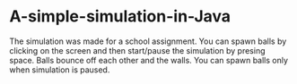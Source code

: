 # A-simple-simulation-in-Java
The simulation was made for a school assignment.
You can spawn balls by clicking on the screen and then start/pause the simulation by presing space. Balls bounce off each other and the walls.
You can spawn balls only when simulation is paused.
